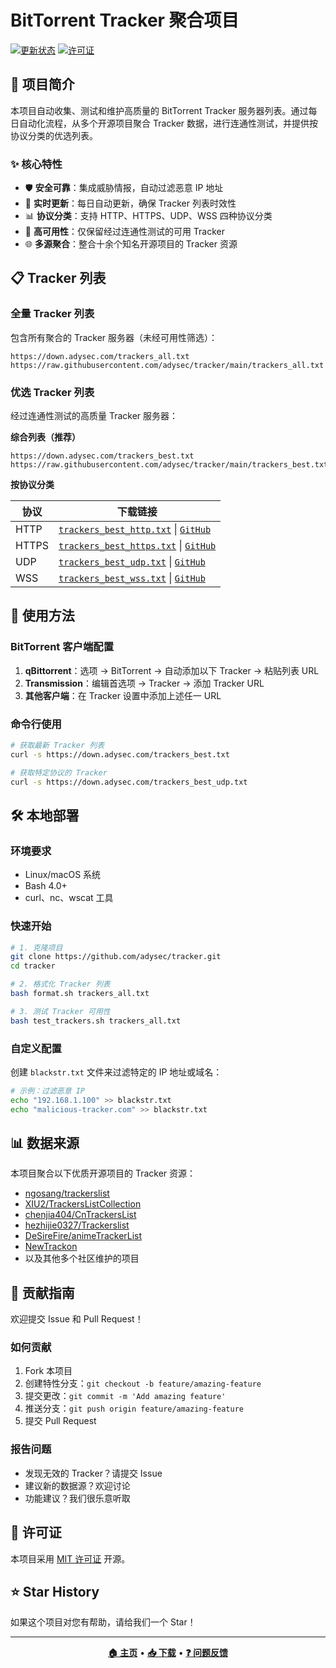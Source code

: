 # BitTorrent Tracker 聚合项目

[![更新状态](https://github.com/adysec/tracker/workflows/Daily%20Update%20Tracker/badge.svg)](https://github.com/adysec/tracker/actions)
[![许可证](https://img.shields.io/github/license/adysec/tracker)](LICENSE)

## 📖 项目简介

本项目自动收集、测试和维护高质量的 BitTorrent Tracker 服务器列表。通过每日自动化流程，从多个开源项目聚合 Tracker 数据，进行连通性测试，并提供按协议分类的优选列表。

### ✨ 核心特性

- 🛡️ **安全可靠**：集成威胁情报，自动过滤恶意 IP 地址
- 🔄 **实时更新**：每日自动更新，确保 Tracker 列表时效性
- 📊 **协议分类**：支持 HTTP、HTTPS、UDP、WSS 四种协议分类
- 🚀 **高可用性**：仅保留经过连通性测试的可用 Tracker
- 🌐 **多源聚合**：整合十余个知名开源项目的 Tracker 资源

## 📋 Tracker 列表

### 全量 Tracker 列表

包含所有聚合的 Tracker 服务器（未经可用性筛选）：

```
https://down.adysec.com/trackers_all.txt
https://raw.githubusercontent.com/adysec/tracker/main/trackers_all.txt
```

### 优选 Tracker 列表

经过连通性测试的高质量 Tracker 服务器：

**综合列表（推荐）**
```
https://down.adysec.com/trackers_best.txt
https://raw.githubusercontent.com/adysec/tracker/main/trackers_best.txt
```

**按协议分类**

| 协议 | 下载链接 |
|------|----------|
| HTTP | [`trackers_best_http.txt`](https://down.adysec.com/trackers_best_http.txt) \| [`GitHub`](https://raw.githubusercontent.com/adysec/tracker/main/trackers_best_http.txt) |
| HTTPS | [`trackers_best_https.txt`](https://down.adysec.com/trackers_best_https.txt) \| [`GitHub`](https://raw.githubusercontent.com/adysec/tracker/main/trackers_best_https.txt) |
| UDP | [`trackers_best_udp.txt`](https://down.adysec.com/trackers_best_udp.txt) \| [`GitHub`](https://raw.githubusercontent.com/adysec/tracker/main/trackers_best_udp.txt) |
| WSS | [`trackers_best_wss.txt`](https://down.adysec.com/trackers_best_wss.txt) \| [`GitHub`](https://raw.githubusercontent.com/adysec/tracker/main/trackers_best_wss.txt) |

## 🔧 使用方法

### BitTorrent 客户端配置

1. **qBittorrent**：选项 → BitTorrent → 自动添加以下 Tracker → 粘贴列表 URL
2. **Transmission**：编辑首选项 → Tracker → 添加 Tracker URL
3. **其他客户端**：在 Tracker 设置中添加上述任一 URL

### 命令行使用

```bash
# 获取最新 Tracker 列表
curl -s https://down.adysec.com/trackers_best.txt

# 获取特定协议的 Tracker
curl -s https://down.adysec.com/trackers_best_udp.txt
```

## 🛠️ 本地部署

### 环境要求

- Linux/macOS 系统
- Bash 4.0+
- curl、nc、wscat 工具

### 快速开始

```bash
# 1. 克隆项目
git clone https://github.com/adysec/tracker.git
cd tracker

# 2. 格式化 Tracker 列表
bash format.sh trackers_all.txt

# 3. 测试 Tracker 可用性
bash test_trackers.sh trackers_all.txt
```

### 自定义配置

创建 `blackstr.txt` 文件来过滤特定的 IP 地址或域名：

```bash
# 示例：过滤恶意 IP
echo "192.168.1.100" >> blackstr.txt
echo "malicious-tracker.com" >> blackstr.txt
```

## 📊 数据来源

本项目聚合以下优质开源项目的 Tracker 资源：

- [ngosang/trackerslist](https://github.com/ngosang/trackerslist)
- [XIU2/TrackersListCollection](https://github.com/XIU2/TrackersListCollection)
- [chenjia404/CnTrackersList](https://github.com/chenjia404/CnTrackersList)
- [hezhijie0327/Trackerslist](https://github.com/hezhijie0327/Trackerslist)
- [DeSireFire/animeTrackerList](https://github.com/DeSireFire/animeTrackerList)
- [NewTrackon](https://newtrackon.com/)
- 以及其他多个社区维护的项目

## 🤝 贡献指南

欢迎提交 Issue 和 Pull Request！

### 如何贡献

1. Fork 本项目
2. 创建特性分支：`git checkout -b feature/amazing-feature`
3. 提交更改：`git commit -m 'Add amazing feature'`
4. 推送分支：`git push origin feature/amazing-feature`
5. 提交 Pull Request

### 报告问题

- 发现无效的 Tracker？请提交 Issue
- 建议新的数据源？欢迎讨论
- 功能建议？我们很乐意听取

## 📄 许可证

本项目采用 [MIT 许可证](LICENSE) 开源。

## ⭐ Star History

如果这个项目对您有帮助，请给我们一个 Star！

---

<div align="center">

**[🏠 主页](https://github.com/adysec/tracker)** • 
**[📥 下载](https://down.adysec.com/)** • 
**[❓ 问题反馈](https://github.com/adysec/tracker/issues)**

</div>